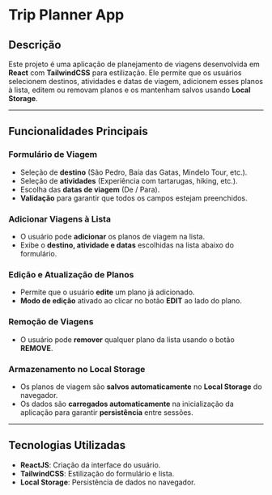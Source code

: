 # Trip Planner App

## **Descrição**
Este projeto é uma aplicação de planejamento de viagens desenvolvida em **React** com **TailwindCSS** para estilização. Ele permite que os usuários selecionem destinos, atividades e datas de viagem, adicionem esses planos à lista, editem ou removam planos e os mantenham salvos usando **Local Storage**.

---

## **Funcionalidades Principais**

### **Formulário de Viagem**
- Seleção de **destino** (São Pedro, Baía das Gatas, Mindelo Tour, etc.).
- Seleção de **atividades** (Experiência com tartarugas, hiking, etc.).
- Escolha das **datas de viagem** (De / Para).
- **Validação** para garantir que todos os campos estejam preenchidos.

### **Adicionar Viagens à Lista**
- O usuário pode **adicionar** os planos de viagem na lista.
- Exibe o **destino, atividade e datas** escolhidas na lista abaixo do formulário.

### **Edição e Atualização de Planos**
- Permite que o usuário **edite** um plano já adicionado.
- **Modo de edição** ativado ao clicar no botão **EDIT** ao lado do plano.

### **Remoção de Viagens**
- O usuário pode **remover** qualquer plano da lista usando o botão **REMOVE**.

### **Armazenamento no Local Storage**
- Os planos de viagem são **salvos automaticamente** no **Local Storage** do navegador.
- Os dados são **carregados automaticamente** na inicialização da aplicação para garantir **persistência** entre sessões.

---

## **Tecnologias Utilizadas**
- **ReactJS**: Criação da interface do usuário.
- **TailwindCSS**: Estilização do formulário e lista.
- **Local Storage**: Persistência de dados no navegador.
